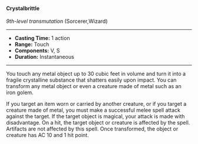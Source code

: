 #### Crystalbrittle
*9th-level transmutation* (Sorcerer,Wizard)
___
- **Casting Time:** 1 action
- **Range:** Touch
- **Components:** V, S
- **Duration:** Instantaneous
---
You touch any metal object up to 30 cubic feet in
volume and turn it into a fragile crystalline
substance that shatters easily upon impact. You can
transform any metal object or even a creature made
of metal such as an iron golem.

If you target an item worn or carried by another
creature, or if you target a creature made of metal,
you must make a successful melee spell attack
against the target. If the target object is magical,
your attack is made with disadvantage. On a hit, the
target object or creature is affected by the spell.
Artifacts are not affected by this spell.
Once transformed, the object or creature has AC
10 and 1 hit point.
